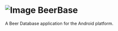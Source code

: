 # ![Image](https://www.dropbox.com/preview/beer_icon.png) BeerBase
A Beer Database application for the Android platform.

